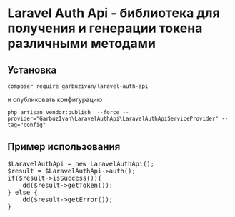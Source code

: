 # Laravel Auth Api - библиотека для получения и генерации токена различными методами

## Установка

`composer require garbuzivan/laravel-auth-api`

<p>и опубликовать конфигурацию</p>

`php artisan vendor:publish  --force --provider="GarbuzIvan\LaravelAuthApi\LaravelAuthApiServiceProvider" --tag="config"`

## Пример использования

<pre>
$LaravelAuthApi = new LaravelAuthApi();
$result = $LaravelAuthApi->auth();
if($result->isSuccess()){
    dd($result->getToken());
} else {
    dd($result->getError());
}
</pre>
